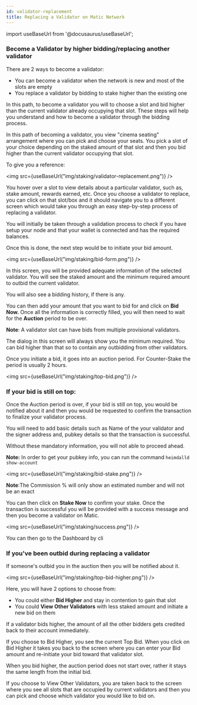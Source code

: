 ```yaml
---
id: validator-replacement
title: Replacing a Validator on Matic Network
---
```

import useBaseUrl from '@docusaurus/useBaseUrl';

### Become a Validator by higher bidding/replacing another validator

There are 2 ways to become a validator:

- You can become a validator when the network is new and most of the slots are empty
- You replace a validator by bidding to stake higher than the existing one

In this path, to become a validator you will to choose a slot and bid higher than the current validator already occupying that slot. These steps will help you understand and how to become a validator through the bidding process.

In this path of becoming a validator, you view "cinema seating" arrangement where you can pick and choose your seats. You pick a slot of your choice depending on the staked amount of that slot and then you bid higher than the current validator occupying that slot.

To give you a reference:

<img src={useBaseUrl("img/staking/validator-replacement.png")} />

You hover over a slot to view details about a particular validator, such as, stake amount, rewards earned, etc. Once you choose a validator to replace, you can click on that slot/box and it should navigate you to a different screen which would take you through an easy step-by-step process of replacing a validator.

You will initially be taken through a validation process to check if you have setup your node and that your wallet is connected and has the required balances.

Once this is done, the next step would be to initiate your bid amount.

<img src={useBaseUrl("img/staking/bid-form.png")} />

In this screen, you will be provided adequate information of the selected validator. You will see the staked amount and the minimum required amount to outbid the current validator.

You will also see a bidding history, if there is any.

You can then add your amount that you want to bid for and click on **Bid Now.** Once all the information is correctly filled, you will then need to wait for the **Auction** period to be over.

**Note**: A validator slot can have bids from multiple provisional validators.

The dialog in this screen will always show you the minimum required. You can bid higher than that so to contain any outbidding from other validators.

Once you initiate a bid, it goes into an auction period. For Counter-Stake the period is usually 2 hours.

<img src={useBaseUrl("img/staking/top-bid.png")} />

### If your bid is still on top:

Once the Auction period is over, if your bid is still on top, you would be notified about it and then you would be requested to confirm the transaction to finalize your validator process.

You will need to add basic details such as Name of the your validator and the signer address and, pubkey details so that the transaction is successful.

Without these mandatory information, you will not able to proceed ahead.

**Note:** In order to get your pubkey info, you can run the command `heimdalld show-account`

<img src={useBaseUrl("img/staking/bid-stake.png")} />

**Note**:The Commission % will only show an estimated number and will not be an exact

You can then click on **Stake Now** to confirm your stake. Once the transaction is successful you will be provided with a success message and then you become a validator on Matic.

<img src={useBaseUrl("img/staking/success.png")} />

You can then go to the Dashboard by cli

### If you've been outbid during replacing a validator

If someone's outbid you in the auction then you will be notified about it.

<img src={useBaseUrl("img/staking/top-bid-higher.png")} />

Here, you will have 2 options to choose from:

- You could either **Bid Higher** and stay in contention to gain that slot
- You could **View Other Validators** with less staked amount and initiate a new bid on them

If a validator bids higher, the amount of all the other bidders gets credited back to their account immediately.

If you choose to Bid Higher, you see the current Top Bid. When you click on Bid Higher it takes you back to the screen where you can enter your Bid amount and re-initiate your bid toward that validator slot.

When you bid higher, the auction period does not start over, rather it stays the same length from the initial bid.

If you choose to View Other Validators, you are taken back to the screen where you see all slots that are occupied by current validators and then you can pick and choose which validator you would like to bid on. 